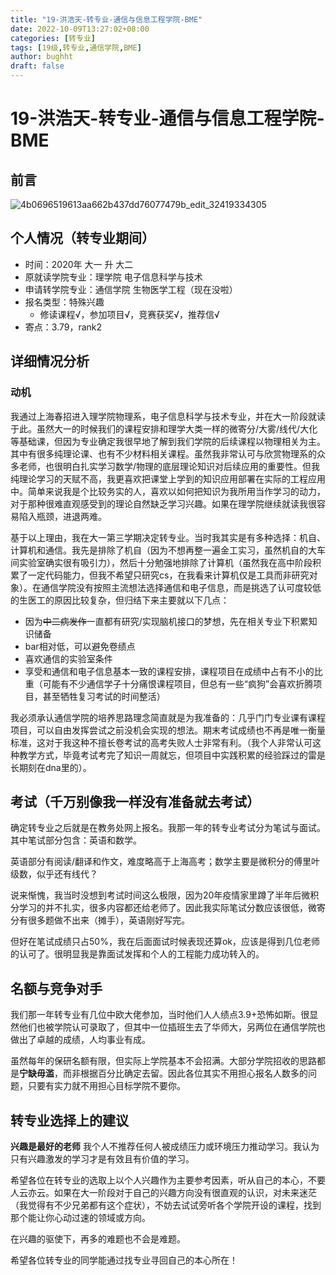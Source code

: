 ```yaml
---
title: "19-洪浩天-转专业-通信与信息工程学院-BME"
date: 2022-10-09T13:27:02+08:00
categories: [转专业]
tags: [19级,转专业,通信学院,BME]
author: bughht
draft: false
---
```


# 19-洪浩天-转专业-通信与信息工程学院-BME

## 前言
![4b0696519613aa662b437dd76077479b_edit_32419334305](https://user-images.githubusercontent.com/38531688/194739569-d9307f72-f2ce-4f65-9968-0d36ce9953f7.jpg)

## 个人情况（转专业期间）

- 时间：2020年 大一 升 大二
- 原就读学院专业：理学院 电子信息科学与技术
- 申请转学院专业：通信学院 生物医学工程（现在没啦）
- 报名类型：特殊兴趣
  - 修读课程√，参加项目√，竞赛获奖√，推荐信√
- 寄点：3.79，rank2

## 详细情况分析

### 动机

我通过上海春招进入理学院物理系，电子信息科学与技术专业，并在大一阶段就读于此。虽然大一的时候我们的课程安排和理学大类一样的微寄分/大雾/线代/大化等基础课，但因为专业确定我很早地了解到我们学院的后续课程以物理相关为主。其中有很多纯理论课、也有不少材料相关课程。虽然我非常认可与欣赏物理系的众多老师，也很明白扎实学习数学/物理的底层理论知识对后续应用的重要性。但我纯理论学习的天赋不高，我更喜欢把课堂上学到的知识应用部署在实际的工程应用中。简单来说我是个比较务实的人，喜欢以如何把知识为我所用当作学习的动力，对于那种很难直观感受到的理论自然缺乏学习兴趣。如果在理学院继续就读我很容易陷入瓶颈，进退两难。

基于以上理由，我在大一第三学期决定转专业。当时我其实是有多种选择：机自、计算机和通信。我先是排除了机自（因为不想再整一遍金工实习，虽然机自的大车间实验室确实很有吸引力），然后十分勉强地排除了计算机（虽然我在高中阶段积累了一定代码能力，但我不希望只研究cs，在我看来计算机仅是工具而非研究对象）。在通信学院没有按照主流想法选择通信和电子信息，而是挑选了认可度较低的生医工的原因比较复杂，但归结下来主要就以下几点：

- 因为~~中二病发作~~一直都有研究/实现脑机接口的梦想，先在相关专业下积累知识储备
- bar相对低，可以避免卷绩点
- 喜欢通信的实验室条件
- 享受和通信和电子信息基本一致的课程安排，课程项目在成绩中占有不小的比重（可能有不少通信学子十分痛恨课程项目，但总有一些“疯狗”会喜欢折腾项目，甚至牺牲复习考试的时间整活）

我必须承认通信学院的培养思路理念简直就是为我准备的：几乎门门专业课有课程项目，可以自由发挥尝试之前没机会实现的想法。期末考试成绩也不再是唯一衡量标准，这对于我这种不擅长卷考试的高考失败人士非常有利。（我个人非常认可这种教学方式，毕竟考试考完了知识一周就忘，但项目中实践积累的经验踩过的雷是长期刻在dna里的）。

## 考试（千万别像我一样没有准备就去考试）

确定转专业之后就是在教务处网上报名。我那一年的转专业考试分为笔试与面试。其中笔试部分包含：英语和数学。

英语部分有阅读/翻译和作文，难度略高于上海高考；数学主要是微积分的傅里叶级数，似乎还有线代？

说来惭愧，我当时没想到考试时间这么极限，因为20年疫情家里蹲了半年后微积分学习的并不扎实，很多内容都还给老师了。因此我实际笔试分数应该很低，微寄分有很多题做不出来（摊手），英语刚好写完。

但好在笔试成绩只占50%，我在后面面试时候表现还算ok，应该是得到几位老师的认可了。很明显我是靠面试发挥和个人的工程能力成功转入的。

## 名额与竞争对手

我们那一年转专业有几位中欧大佬参加，当时他们人人绩点3.9+恐怖如斯。很显然他们也被学院认可录取了，但其中一位插班生去了华师大，另两位在通信学院也做出了卓越的成绩，人均事业有成。

虽然每年的保研名额有限，但实际上学院基本不会招满。大部分学院招收的思路都是**宁缺毋滥**，而非根据百分比确定去留。因此各位其实不用担心报名人数多的问题，只要有实力就不用担心目标学院不要你。

## 转专业选择上的建议

**兴趣是最好的老师**
我个人不推荐任何人被成绩压力或环境压力推动学习。我认为只有兴趣激发的学习才是有效且有价值的学习。

希望各位在转专业的选取上以个人兴趣作为主要参考因素，听从自己的本心，不要人云亦云。如果在大一阶段对于自己的兴趣方向没有很直观的认识，对未来迷茫（我觉得有不少兄弟都有这个症状），不妨去试试旁听各个学院开设的课程，找到那个能让你心动过速的领域或方向。

在兴趣的驱使下，再多的难题也不会是难题。

希望各位转专业的同学能通过找专业寻回自己的本心所在！
